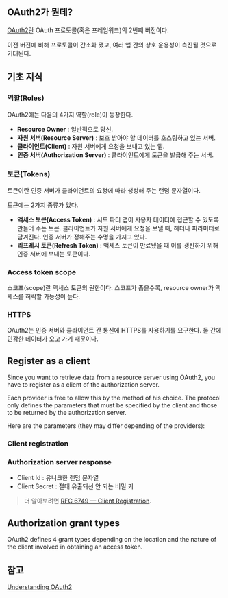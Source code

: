 ## OAuth2가 뭔데?

[OAuth2](https://oauth.net/2/)란 OAuth 프로토콜(혹은 프레임워크)의 2번째 버전이다.

이전 버전에 비해 프로토콜이 간소화 됐고, 여러 앱 간의 상호 운용성이 촉진될 것으로 기대된다.

## 기초 지식

### 역할(Roles)

OAuth2에는 다음의 4가지 역할(role)이 등장한다.

- **Resource Owner** : 일반적으로 당신.
- **자원 서버(Resource Server)** : 보호 받아야 할 데이터를 호스팅하고 있는 서버.
- **클라이언트(Client)** : 자원 서버에게 요청을 보내고 있는 앱.
- **인증 서버(Authorization Server)** : 클라이언트에게 토큰을 발급해 주는 서버.


### 토큰(Tokens)

토큰이란 인증 서버가 클라이언트의 요청에 따라 생성해 주는 랜덤 문자열이다.

토큰에는 2가지 종류가 있다.

- **액세스 토큰(Access Token)** : 서드 파티 앱이 사용자 데이터에 접근할 수 있도록 만들어 주는 토큰. 클라이언트가 자원 서버에게 요청을 보낼 때, 헤더나 파라미터로 담겨진다. 인증 서버가 정해주는 수명을 가지고 있다.
- **리프레시 토큰(Refresh Token)** : 액세스 토큰이 만료됐을 때 이를 갱신하기 위해 인증 서버에 보내는 토큰이다.


### Access token scope

스코프(scope)란 액세스 토큰의 권한이다. 스코프가 좁을수록, resource owner가 액세스를 허락할 가능성이 높다.

### HTTPS

OAuth2는 인증 서버와 클라이언트 간 통신에 HTTPS를 사용하기를 요구한다. 둘 간에 민감한 데이터가 오고 가기 때문이다.

## Register as a client

Since you want to retrieve data from a resource server using OAuth2, you have to register as a client of the authorization server.

Each provider is free to allow this by the method of his choice. The protocol only defines the parameters that must be specified by the client and those to be returned by the authorization server.

Here are the parameters (they may differ depending of the providers):

### Client registration

### Authorization server response

- Client Id : 유니크한 랜덤 문자열
- Client Secret : 절대 유출돼선 안 되는 비밀 키

> 더 알아보려면  [RFC 6749 — Client Registration](http://tools.ietf.org/html/rfc6749#section-2).

## Authorization grant types

OAuth2 defines 4 grant types depending on the location and the nature of the client involved in obtaining an access token.




## 참고

[Understanding OAuth2](http://www.bubblecode.net/en/2016/01/22/understanding-oauth2/)